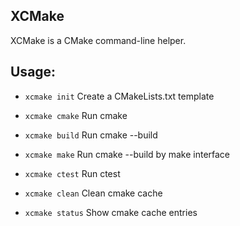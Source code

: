 ## XCMake
XCMake is a CMake command-line helper.

## Usage:
* `xcmake init` Create a CMakeLists.txt template

* `xcmake cmake` Run cmake

* `xcmake build` Run cmake --build

* `xcmake make` Run cmake --build by make interface

* `xcmake ctest` Run ctest

* `xcmake clean` Clean cmake cache

* `xcmake status` Show cmake cache entries

